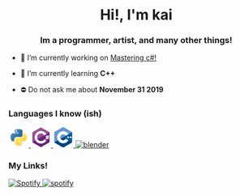 <h1 align="center">Hi!, I'm kai</h1>
<h3 align="center">Im a programmer, artist, and many other things!</h3>

- 🔭 I’m currently working on [Mastering c#!]()

- 🌱 I’m currently learning **C++**

- ⛔ Do not ask me about **November 31 2019**

  
<h3 align="left">Languages I know (ish)</h3>
<p align="left"> <a href="https://www.python.org" target="_blank" rel="noreferrer"> <img src="https://raw.githubusercontent.com/devicons/devicon/master/icons/python/python-original.svg" alt="python" width="40" height="40"/> </a> <a href="https://www.w3schools.com/cs/" target="_blank" rel="noreferrer"> <img src="https://raw.githubusercontent.com/devicons/devicon/master/icons/csharp/csharp-original.svg" alt="csharp" width="40" height="40"/> </a>  <a href="https://www.w3schools.com/cpp/" target="_blank" rel="noreferrer"> <img src="https://raw.githubusercontent.com/devicons/devicon/master/icons/cplusplus/cplusplus-original.svg" alt="cplusplus" width="40" height="40"/> </a> <a href="https://www.blender.org/" target="_blank" rel="noreferrer"> <img src="https://download.blender.org/branding/community/blender_community_badge_white.svg" alt="blender" width="40" height="40"/> </a> 

<h3 align="left">My Links!</h3>
<p align="left"> <a href="https://discord.gg/novagang" target="_blank" rel="noreferrer"> <img src="https://cdn.discordapp.com/attachments/1366267896183128155/1366267978080981135/NOVA_GANG.png?ex=681053b6&is=680f0236&hm=13672e96e0e859d6f048252e5571d134610da9d8721edb67483f8dda98699346&" alt="Spotify" width="40" height="40"/> </a> <a href="https://open.spotify.com/playlist/2BfQEgwiiLjo2DdrkBXF5s?si=62747949853b47ee" target="_blank" rel="noreferrer"> <img src="https://newsroom.spotify.com/media-kit/logo-and-brand-assets/" alt="spotify" width="40" height="40"/> 

